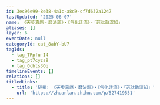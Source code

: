 ```yaml
---
id: 3ec96e99-8e38-4a1c-a8d9-cf7d632a1247
lastUpdated: '2025-06-07'
name: 《天步真原・曆法部》・《气化迁流》・「苾驮散汉知」
aliases: []
layer: 6
eventDate: null
categoryId: cat_8abY-bU7
tagIds:
  - tag_TRpfu-I4
  - tag_pt7cyzs9
  - tag_Ocbts3Oq
timelineEvents: []
relations: []
titledLinks:
  - title: '链接: 《天步真原・曆法部》・《气化迁流》・「苾驮散汉知」'
    url: 'https://zhuanlan.zhihu.com/p/527419551'
---
```


